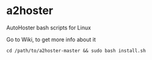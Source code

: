 # a2hoster
AutoHoster bash scripts for Linux

Go to Wiki, to get more info about it


`cd /path/to/a2hoster-master && sudo bash install.sh`
